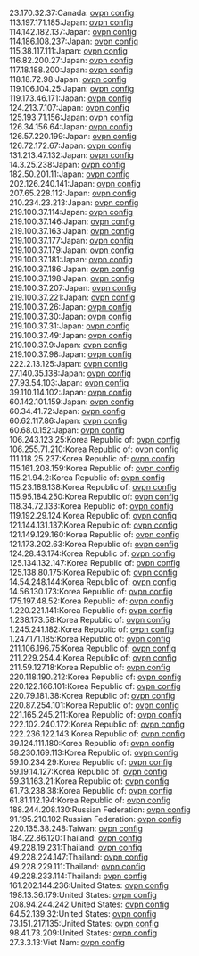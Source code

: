 23.170.32.37:Canada: [ovpn config](vpn/23_170_32_37.ovpn)  
113.197.171.185:Japan: [ovpn config](vpn/113_197_171_185.ovpn)  
114.142.182.137:Japan: [ovpn config](vpn/114_142_182_137.ovpn)  
114.186.108.237:Japan: [ovpn config](vpn/114_186_108_237.ovpn)  
115.38.117.111:Japan: [ovpn config](vpn/115_38_117_111.ovpn)  
116.82.200.27:Japan: [ovpn config](vpn/116_82_200_27.ovpn)  
117.18.188.200:Japan: [ovpn config](vpn/117_18_188_200.ovpn)  
118.18.72.98:Japan: [ovpn config](vpn/118_18_72_98.ovpn)  
119.106.104.25:Japan: [ovpn config](vpn/119_106_104_25.ovpn)  
119.173.46.171:Japan: [ovpn config](vpn/119_173_46_171.ovpn)  
124.213.7.107:Japan: [ovpn config](vpn/124_213_7_107.ovpn)  
125.193.71.156:Japan: [ovpn config](vpn/125_193_71_156.ovpn)  
126.34.156.64:Japan: [ovpn config](vpn/126_34_156_64.ovpn)  
126.57.220.199:Japan: [ovpn config](vpn/126_57_220_199.ovpn)  
126.72.172.67:Japan: [ovpn config](vpn/126_72_172_67.ovpn)  
131.213.47.132:Japan: [ovpn config](vpn/131_213_47_132.ovpn)  
14.3.25.238:Japan: [ovpn config](vpn/14_3_25_238.ovpn)  
182.50.201.11:Japan: [ovpn config](vpn/182_50_201_11.ovpn)  
202.126.240.141:Japan: [ovpn config](vpn/202_126_240_141.ovpn)  
207.65.228.112:Japan: [ovpn config](vpn/207_65_228_112.ovpn)  
210.234.23.213:Japan: [ovpn config](vpn/210_234_23_213.ovpn)  
219.100.37.114:Japan: [ovpn config](vpn/219_100_37_114.ovpn)  
219.100.37.146:Japan: [ovpn config](vpn/219_100_37_146.ovpn)  
219.100.37.163:Japan: [ovpn config](vpn/219_100_37_163.ovpn)  
219.100.37.177:Japan: [ovpn config](vpn/219_100_37_177.ovpn)  
219.100.37.179:Japan: [ovpn config](vpn/219_100_37_179.ovpn)  
219.100.37.181:Japan: [ovpn config](vpn/219_100_37_181.ovpn)  
219.100.37.186:Japan: [ovpn config](vpn/219_100_37_186.ovpn)  
219.100.37.198:Japan: [ovpn config](vpn/219_100_37_198.ovpn)  
219.100.37.207:Japan: [ovpn config](vpn/219_100_37_207.ovpn)  
219.100.37.221:Japan: [ovpn config](vpn/219_100_37_221.ovpn)  
219.100.37.26:Japan: [ovpn config](vpn/219_100_37_26.ovpn)  
219.100.37.30:Japan: [ovpn config](vpn/219_100_37_30.ovpn)  
219.100.37.31:Japan: [ovpn config](vpn/219_100_37_31.ovpn)  
219.100.37.49:Japan: [ovpn config](vpn/219_100_37_49.ovpn)  
219.100.37.9:Japan: [ovpn config](vpn/219_100_37_9.ovpn)  
219.100.37.98:Japan: [ovpn config](vpn/219_100_37_98.ovpn)  
222.2.13.125:Japan: [ovpn config](vpn/222_2_13_125.ovpn)  
27.140.35.138:Japan: [ovpn config](vpn/27_140_35_138.ovpn)  
27.93.54.103:Japan: [ovpn config](vpn/27_93_54_103.ovpn)  
39.110.114.102:Japan: [ovpn config](vpn/39_110_114_102.ovpn)  
60.142.101.159:Japan: [ovpn config](vpn/60_142_101_159.ovpn)  
60.34.41.72:Japan: [ovpn config](vpn/60_34_41_72.ovpn)  
60.62.117.86:Japan: [ovpn config](vpn/60_62_117_86.ovpn)  
60.68.0.152:Japan: [ovpn config](vpn/60_68_0_152.ovpn)  
106.243.123.25:Korea Republic of: [ovpn config](vpn/106_243_123_25.ovpn)  
106.255.71.210:Korea Republic of: [ovpn config](vpn/106_255_71_210.ovpn)  
111.118.25.237:Korea Republic of: [ovpn config](vpn/111_118_25_237.ovpn)  
115.161.208.159:Korea Republic of: [ovpn config](vpn/115_161_208_159.ovpn)  
115.21.94.2:Korea Republic of: [ovpn config](vpn/115_21_94_2.ovpn)  
115.23.189.138:Korea Republic of: [ovpn config](vpn/115_23_189_138.ovpn)  
115.95.184.250:Korea Republic of: [ovpn config](vpn/115_95_184_250.ovpn)  
118.34.72.133:Korea Republic of: [ovpn config](vpn/118_34_72_133.ovpn)  
119.192.29.124:Korea Republic of: [ovpn config](vpn/119_192_29_124.ovpn)  
121.144.131.137:Korea Republic of: [ovpn config](vpn/121_144_131_137.ovpn)  
121.149.129.160:Korea Republic of: [ovpn config](vpn/121_149_129_160.ovpn)  
121.173.202.63:Korea Republic of: [ovpn config](vpn/121_173_202_63.ovpn)  
124.28.43.174:Korea Republic of: [ovpn config](vpn/124_28_43_174.ovpn)  
125.134.132.147:Korea Republic of: [ovpn config](vpn/125_134_132_147.ovpn)  
125.138.80.175:Korea Republic of: [ovpn config](vpn/125_138_80_175.ovpn)  
14.54.248.144:Korea Republic of: [ovpn config](vpn/14_54_248_144.ovpn)  
14.56.130.173:Korea Republic of: [ovpn config](vpn/14_56_130_173.ovpn)  
175.197.48.52:Korea Republic of: [ovpn config](vpn/175_197_48_52.ovpn)  
1.220.221.141:Korea Republic of: [ovpn config](vpn/1_220_221_141.ovpn)  
1.238.173.58:Korea Republic of: [ovpn config](vpn/1_238_173_58.ovpn)  
1.245.241.182:Korea Republic of: [ovpn config](vpn/1_245_241_182.ovpn)  
1.247.171.185:Korea Republic of: [ovpn config](vpn/1_247_171_185.ovpn)  
211.106.196.75:Korea Republic of: [ovpn config](vpn/211_106_196_75.ovpn)  
211.229.254.4:Korea Republic of: [ovpn config](vpn/211_229_254_4.ovpn)  
211.59.127.18:Korea Republic of: [ovpn config](vpn/211_59_127_18.ovpn)  
220.118.190.212:Korea Republic of: [ovpn config](vpn/220_118_190_212.ovpn)  
220.122.166.101:Korea Republic of: [ovpn config](vpn/220_122_166_101.ovpn)  
220.79.181.38:Korea Republic of: [ovpn config](vpn/220_79_181_38.ovpn)  
220.87.254.101:Korea Republic of: [ovpn config](vpn/220_87_254_101.ovpn)  
221.165.245.211:Korea Republic of: [ovpn config](vpn/221_165_245_211.ovpn)  
222.102.240.172:Korea Republic of: [ovpn config](vpn/222_102_240_172.ovpn)  
222.236.122.143:Korea Republic of: [ovpn config](vpn/222_236_122_143.ovpn)  
39.124.111.180:Korea Republic of: [ovpn config](vpn/39_124_111_180.ovpn)  
58.230.169.113:Korea Republic of: [ovpn config](vpn/58_230_169_113.ovpn)  
59.10.234.29:Korea Republic of: [ovpn config](vpn/59_10_234_29.ovpn)  
59.19.14.127:Korea Republic of: [ovpn config](vpn/59_19_14_127.ovpn)  
59.31.163.21:Korea Republic of: [ovpn config](vpn/59_31_163_21.ovpn)  
61.73.238.38:Korea Republic of: [ovpn config](vpn/61_73_238_38.ovpn)  
61.81.112.194:Korea Republic of: [ovpn config](vpn/61_81_112_194.ovpn)  
188.244.208.130:Russian Federation: [ovpn config](vpn/188_244_208_130.ovpn)  
91.195.210.102:Russian Federation: [ovpn config](vpn/91_195_210_102.ovpn)  
220.135.38.248:Taiwan: [ovpn config](vpn/220_135_38_248.ovpn)  
184.22.86.120:Thailand: [ovpn config](vpn/184_22_86_120.ovpn)  
49.228.19.231:Thailand: [ovpn config](vpn/49_228_19_231.ovpn)  
49.228.224.147:Thailand: [ovpn config](vpn/49_228_224_147.ovpn)  
49.228.229.111:Thailand: [ovpn config](vpn/49_228_229_111.ovpn)  
49.228.233.114:Thailand: [ovpn config](vpn/49_228_233_114.ovpn)  
161.202.144.236:United States: [ovpn config](vpn/161_202_144_236.ovpn)  
198.13.36.179:United States: [ovpn config](vpn/198_13_36_179.ovpn)  
208.94.244.242:United States: [ovpn config](vpn/208_94_244_242.ovpn)  
64.52.139.32:United States: [ovpn config](vpn/64_52_139_32.ovpn)  
73.151.217.135:United States: [ovpn config](vpn/73_151_217_135.ovpn)  
98.41.73.209:United States: [ovpn config](vpn/98_41_73_209.ovpn)  
27.3.3.13:Viet Nam: [ovpn config](vpn/27_3_3_13.ovpn)  
